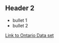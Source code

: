 ## Header 2

* bullet 1
* bullet 2

[Link to Ontario Data set](https://data.ontario.ca/dataset/b1fef838-8784-4338-8ef9-ae7cfd405b41/resource/7fbdbb48-d074-45d9-93cb-f7de58950418/download/schoolcovidsummary.csv)